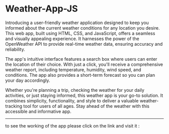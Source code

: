 # Weather-App-JS
Introducing a user-friendly weather application designed to keep you informed about the current weather conditions for any location you desire. This web app, built using HTML, CSS, and JavaScript, offers a seamless and visually appealing experience. It harnesses the power of the OpenWeather API to provide real-time weather data, ensuring accuracy and reliability.

The app's intuitive interface features a search box where users can enter the location of their choice. With just a click, you'll receive a comprehensive weather report, including temperature, humidity, wind speed, and conditions. The app also provides a short-term forecast so you can plan your day accordingly.

Whether you're planning a trip, checking the weather for your daily activities, or just staying informed, this weather app is your go-to solution. It combines simplicity, functionality, and style to deliver a valuable weather-tracking tool for users of all ages. Stay ahead of the weather with this accessible and informative app.

---------------------------------------------------------------------------------------------------------------------------------------------------------------------------------------------------------------------------------
to see the working of the app please click on the link and visit it : 
